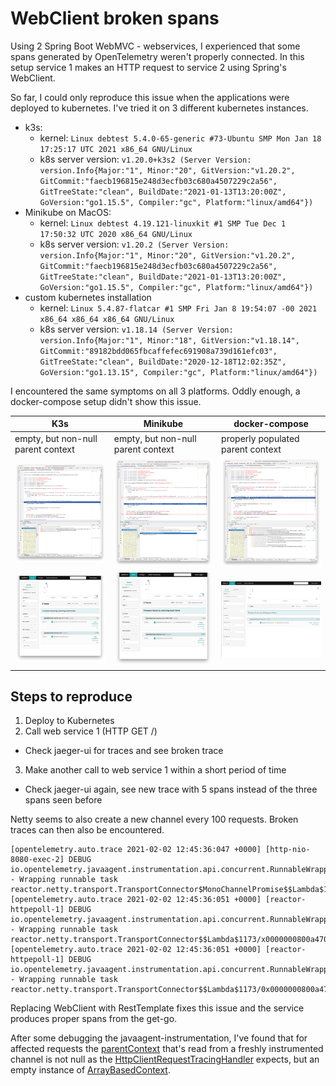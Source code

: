 # WebClient broken spans

Using 2 Spring Boot WebMVC - webservices, I experienced that some spans generated by OpenTelemetry weren't properly connected.
In this setup service 1 makes an HTTP request to service 2 using Spring's WebClient.

So far, I could only reproduce this issue when the applications were deployed to kubernetes.
I've tried it on 3 different kubernetes instances.
- k3s:
  - kernel: `Linux debtest 5.4.0-65-generic #73-Ubuntu SMP Mon Jan 18 17:25:17 UTC 2021 x86_64 GNU/Linux`
  - k8s server version: `v1.20.0+k3s2 (Server Version: version.Info{Major:"1", Minor:"20", GitVersion:"v1.20.2", GitCommit:"faecb196815e248d3ecfb03c680a4507229c2a56", GitTreeState:"clean", BuildDate:"2021-01-13T13:20:00Z", GoVersion:"go1.15.5", Compiler:"gc", Platform:"linux/amd64"})`
- Minikube on MacOS:
  - kernel: `Linux debtest 4.19.121-linuxkit #1 SMP Tue Dec 1 17:50:32 UTC 2020 x86_64 GNU/Linux`
  - k8s server version: `v1.20.2 (Server Version: version.Info{Major:"1", Minor:"20", GitVersion:"v1.20.2", GitCommit:"faecb196815e248d3ecfb03c680a4507229c2a56", GitTreeState:"clean", BuildDate:"2021-01-13T13:20:00Z", GoVersion:"go1.15.5", Compiler:"gc", Platform:"linux/amd64"})`
- custom kubernetes installation
  - kernel: `Linux 5.4.87-flatcar #1 SMP Fri Jan 8 19:54:07 -00 2021 x86_64 x86_64 x86_64 GNU/Linux`
  - k8s server version: `v1.18.14 (Server Version: version.Info{Major:"1", Minor:"18", GitVersion:"v1.18.14", GitCommit:"89182bdd065fbcaffefec691908a739d161efc03", GitTreeState:"clean", BuildDate:"2020-12-18T12:02:35Z", GoVersion:"go1.13.15", Compiler:"gc", Platform:"linux/amd64"})`

I encountered the same symptoms on all 3 platforms.
Oddly enough, a docker-compose setup didn't show this issue.


| **K3s**                                                       | **Minikube**                                                            | **docker-compose**                                                    |
| ------------------------------------------------------------- | ----------------------------------------------------------------------- | --------------------------------------------------------------------- |
| empty, but non-null parent context                            | empty, but non-null parent context                                      | properly populated parent context                                     |
| ![](screenshots/broken-trace/k3s/k3s-debug-parentcontext.png) | ![](screenshots/broken-trace/minikube/minikube-debug-parentcontext.png) | ![](screenshots/broken-trace/compose/compose-debug-parentcontext.png) |
| ![](screenshots/broken-trace/k3s/k3s-first-trace.png)         | ![](screenshots/broken-trace/minikube/minikube-trace.png)               | ![](screenshots/broken-trace/compose/compose-first-trace.png) |

## Steps to reproduce

1. Deploy to Kubernetes
2. Call web service 1 (HTTP GET /)
  - Check jaeger-ui for traces and see broken trace
3. Make another call to web service 1 within a short period of time
  - Check jaeger-ui again, see new trace with 5 spans instead of the three spans seen before

Netty seems to also create a new channel every 100 requests. Broken traces can then also be encountered.

```
[opentelemetry.auto.trace 2021-02-02 12:45:36:047 +0000] [http-nio-8080-exec-2] DEBUG io.opentelemetry.javaagent.instrumentation.api.concurrent.RunnableWrapper - Wrapping runnable task reactor.netty.transport.TransportConnector$MonoChannelPromise$$Lambda$1167/0x0000000800a14040@7af407fd
[opentelemetry.auto.trace 2021-02-02 12:45:36:051 +0000] [reactor-httpepoll-1] DEBUG io.opentelemetry.javaagent.instrumentation.api.concurrent.RunnableWrapper - Wrapping runnable task reactor.netty.transport.TransportConnector$$Lambda$1173/x0000000800a47040@17d34d93
[opentelemetry.auto.trace 2021-02-02 12:45:36:051 +0000] [reactor-httpepoll-1] DEBUG io.opentelemetry.javaagent.instrumentation.api.concurrent.RunnableWrapper - Wrapping runnable task reactor.netty.transport.TransportConnector$$Lambda$1173/0x0000000800a47040@17d34d93
```

Replacing WebClient with RestTemplate fixes this issue and the service produces proper spans from the get-go.

After some debugging the javaagent-instrumentation, I've found that for affected requests the [parentContext](https://github.com/open-telemetry/opentelemetry-java-instrumentation/blob/main/instrumentation/netty/netty-4.1/javaagent/src/main/java/io/opentelemetry/javaagent/instrumentation/netty/v4_1/client/HttpClientRequestTracingHandler.java#L28) that's read from a freshly instrumented channel is not null as the [HttpClientRequestTracingHandler](https://github.com/open-telemetry/opentelemetry-java-instrumentation/blob/main/instrumentation/netty/netty-4.1/javaagent/src/main/java/io/opentelemetry/javaagent/instrumentation/netty/v4_1/client/HttpClientRequestTracingHandler.java) expects, but an empty instance of [ArrayBasedContext](https://github.com/open-telemetry/opentelemetry-java/blob/main/api/context/src/main/java/io/opentelemetry/context/ArrayBasedContext.java).

